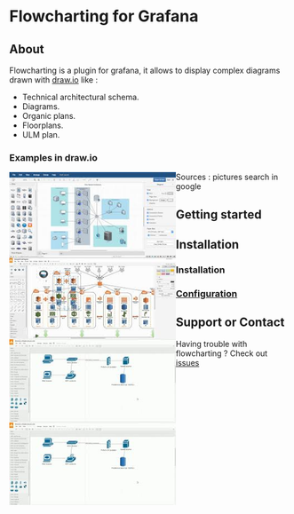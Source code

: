 # Flowcharting for Grafana

## About
Flowcharting is a plugin for grafana, it allows to display complex diagrams drawn with [draw.io](https://draw.io/) like :
  * Technical architectural schema.
  * Diagrams.
  * Organic plans.
  * Floorplans.
  * ULM plan.

### Examples in draw.io

<img style="border:0px;margin:0px;float:left;width:300px;height:150px;" src="images/drawio_example1.jpg"/>
<img style="border:0px;margin:0px;float:left;width:300px;height:150px;" src="images/drawio_example2.jpg"/>
<img style="border:0px;margin:0px;float:left;width:300px;height:150px;" src="images/drawio_example3.jpg"/>
<img style="border:0px;margin:0px;float:left;width:300px;height:150px;" src="images/drawio_example3.jpg"/>

Sources : pictures search in google  

## Getting started

## Installation

### Installation

### [Configuration](./SETUP.md)

## Support or Contact

Having trouble with flowcharting ? Check out [issues](https://github.com/algenty/grafana-flowcharting/issues)